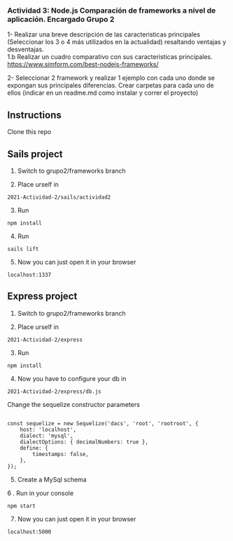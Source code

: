 ### Actividad 3: Node.js Comparación de frameworks a nivel de aplicación. Encargado Grupo 2

1- Realizar una breve descripción de las caracteristicas principales (Seleccionar los 3 o 4 más utilizados en la actualidad) resaltando ventajas y desventajas.  
1.b Realizar un cuadro comparativo con sus caracteristicas principales.  
https://www.simform.com/best-nodejs-frameworks/

2- Seleccionar 2 framework y realizar 1 ejemplo con cada uno donde se expongan sus principales diferencias. Crear carpetas para cada uno de ellos (indicar en un readme.md como instalar y correr el proyecto)

## Instructions

Clone this repo

## Sails project

1. Switch to grupo2/frameworks branch

2. Place urself in

```console
2021-Actividad-2/sails/actividad2
```

3. Run

```console
npm install
```

4. Run

```console
sails lift
```

5. Now you can just open it in your browser

```console
localhost:1337
```

## Express project

1. Switch to grupo2/frameworks branch

2. Place urself in

```console
2021-Actividad-2/express
```

3. Run

```console
npm install
```

4. Now you have to configure your db in

```console
2021-Actividad-2/express/db.js
```

Change the sequelize constructor parameters

```console

const sequelize = new Sequelize('dacs', 'root', 'rootroot', {
    host: 'localhost',
    dialect: 'mysql',
    dialectOptions: { decimalNumbers: true },
    define: {
        timestamps: false,
    },
});

```

5. Create a MySql schema

6 . Run in your console

```console
npm start
```

7. Now you can just open it in your browser

```console
localhost:5000
```
